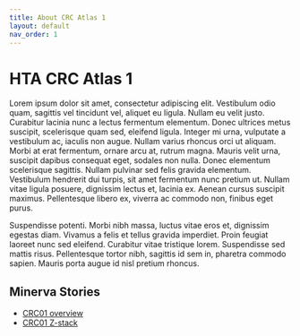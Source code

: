 ```yaml
---
title: About CRC Atlas 1
layout: default
nav_order: 1
---
```


# HTA CRC Atlas 1

Lorem ipsum dolor sit amet, consectetur adipiscing elit. Vestibulum odio quam,
sagittis vel tincidunt vel, aliquet eu ligula. Nullam eu velit justo. Curabitur
lacinia nunc a lectus fermentum elementum. Donec ultrices metus suscipit,
scelerisque quam sed, eleifend ligula. Integer mi urna, vulputate a vestibulum
ac, iaculis non augue. Nullam varius rhoncus orci ut aliquam. Morbi at erat
fermentum, ornare arcu at, rutrum magna. Mauris velit urna, suscipit dapibus
consequat eget, sodales non nulla. Donec elementum scelerisque sagittis. Nullam
pulvinar sed felis gravida elementum. Vestibulum hendrerit dui turpis, sit amet
fermentum nunc pretium ut. Nullam vitae ligula posuere, dignissim lectus et,
lacinia ex. Aenean cursus suscipit maximus. Pellentesque libero ex, viverra ac
commodo non, finibus eget purus.

Suspendisse potenti. Morbi nibh massa, luctus vitae eros et, dignissim egestas
diam. Vivamus a felis et tellus gravida imperdiet. Proin feugiat laoreet nunc
sed eleifend. Curabitur vitae tristique lorem. Suspendisse sed mattis
risus. Pellentesque tortor nibh, sagittis id sem in, pharetra commodo
sapien. Mauris porta augue id nisl pretium rhoncus.

## Minerva Stories

* [CRC01 overview](osd-crc-case-1-ffpe-cycif.html)
* [CRC01 Z-stack](osd-crc-case-1-ffpe-cycif-stack.html)

